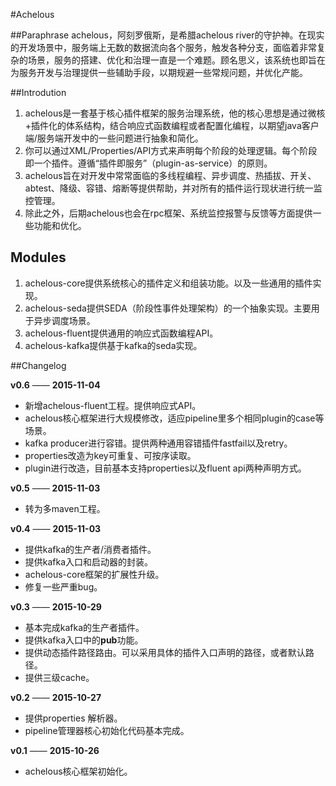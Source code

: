 #Achelous

##Paraphrase
achelous，阿刻罗俄斯，是希腊achelous river的守护神。在现实的开发场景中，服务端上无数的数据流向各个服务，触发各种分支，面临着非常复杂的场景，服务的搭建、优化和治理一直是一个难题。顾名思义，该系统也即旨在为服务开发与治理提供一些辅助手段，以期规避一些常规问题，并优化产能。

##Introdution
1. achelous是一套基于核心插件框架的服务治理系统，他的核心思想是通过微核+插件化的体系结构，结合响应式函数编程或者配置化编程，以期望java客户端/服务端开发中的一些问题进行抽象和简化。
2. 你可以通过XML/Properties/API方式来声明每个阶段的处理逻辑。每个阶段即一个插件。遵循“插件即服务”（plugin-as-service）的原则。
3. achelous旨在对开发中常常面临的多线程编程、异步调度、热插拔、开关、abtest、降级、容错、熔断等提供帮助，并对所有的插件运行现状进行统一监控管理。
4. 除此之外，后期achelous也会在rpc框架、系统监控报警与反馈等方面提供一些功能和优化。

## Modules 
1. achelous-core提供系统核心的插件定义和组装功能。以及一些通用的插件实现。
2. achelous-seda提供SEDA（阶段性事件处理架构）的一个抽象实现。主要用于异步调度场景。
3. achelous-fluent提供通用的响应式函数编程API。
4. achelous-kafka提供基于kafka的seda实现。

##Changelog

**v0.6** —— **2015-11-04**
+ 新增achelous-fluent工程。提供响应式API。
+ achelous核心框架进行大规模修改，适应pipeline里多个相同plugin的case等场景。
+ kafka producer进行容错。提供两种通用容错插件fastfail以及retry。
+ properties改造为key可重复、可按序读取。
+ plugin进行改造，目前基本支持properties以及fluent api两种声明方式。

**v0.5** —— **2015-11-03**
+ 转为多maven工程。

**v0.4** —— **2015-11-03**
+ 提供kafka的生产者/消费者插件。
+ 提供kafka入口和启动器的封装。
+ achelous-core框架的扩展性升级。
+ 修复一些严重bug。

**v0.3** —— **2015-10-29** 
+ 基本完成kafka的生产者插件。
+ 提供kafka入口中的**pub**功能。
+ 提供动态插件路径路由。可以采用具体的插件入口声明的路径，或者默认路径。
+ 提供三级cache。

**v0.2** —— **2015-10-27**
+ 提供properties 解析器。
+ pipeline管理器核心初始化代码基本完成。

**v0.1** —— **2015-10-26**
+ achelous核心框架初始化。